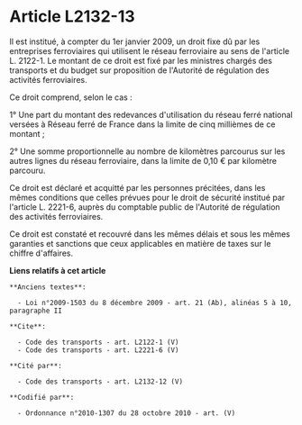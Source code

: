 # Article L2132-13

Il est institué, à compter du 1er janvier 2009, un droit fixe dû par les entreprises ferroviaires qui utilisent le réseau
ferroviaire au sens de l'article L. 2122-1. Le montant de ce droit est fixé par les ministres chargés des transports et du
budget sur proposition de l'Autorité de régulation des activités ferroviaires. 

Ce droit comprend, selon le cas : 

1° Une part du montant des redevances d'utilisation du réseau ferré national versées à Réseau ferré de France dans la limite
de cinq millièmes de ce montant ; 

2° Une somme proportionnelle au nombre de kilomètres parcourus sur les autres lignes du réseau ferroviaire, dans la limite de
0,10 € par kilomètre parcouru. 

Ce droit est déclaré et acquitté par les personnes précitées, dans les mêmes conditions que celles prévues pour le droit de
sécurité institué par l'article L. 2221-6, auprès du comptable public de l'Autorité de régulation des activités
ferroviaires. 

Ce droit est constaté et recouvré dans les mêmes délais et sous les mêmes garanties et sanctions que ceux applicables en
matière de taxes sur le chiffre d'affaires.

**Liens relatifs à cet article**

	**Anciens textes**:

	  - Loi n°2009-1503 du 8 décembre 2009 - art. 21 (Ab), alinéas 5 à 10, paragraphe II

	**Cite**:

	  - Code des transports - art. L2122-1 (V)
	  - Code des transports - art. L2221-6 (V)

	**Cité par**:

	  - Code des transports - art. L2132-12 (V)

	**Codifié par**:

	  - Ordonnance n°2010-1307 du 28 octobre 2010 - art. (V)
